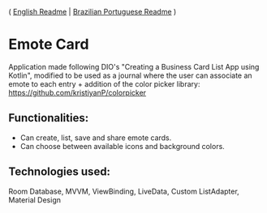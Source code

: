 ( [English Readme](README.md) | [Brazilian Portuguese Readme](README.ptbr.md) )
# Emote Card

Application made following DIO's "Creating a Business Card List App using Kotlin", modified to be used as a journal where the user can associate an emote to each entry + addition of the color picker library: https://github.com/kristiyanP/colorpicker 

## Functionalities: 

* Can create, list, save and share emote cards.
* Can choose between available icons and background colors.

## Technologies used:
Room Database, MVVM, ViewBinding, LiveData, Custom ListAdapter, Material Design
